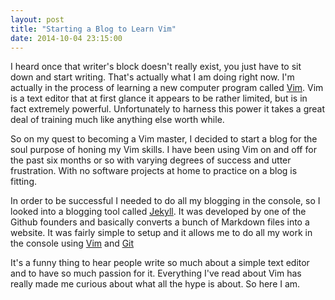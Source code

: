 ```yaml
---
layout: post
title: "Starting a Blog to Learn Vim"
date: 2014-10-04 23:15:00
---
```

I heard once that writer's block doesn't really exist, you just have to sit 
down and start writing. That's actually what I am doing right now. I'm actually
in the process of learning a new computer program called [Vim][vim wiki]. Vim 
is a text editor that at first glance it appears to be rather limited, but is 
in fact extremely powerful. Unfortunately to harness this power it takes a
great deal of training much like anything else worth while.

So on my quest to becoming a Vim master, I decided to start a blog for the soul
purpose of honing my Vim skills. I have been using Vim on and off for the past 
six months or so with varying degrees of success and utter frustration. With no
software projects at home to practice on a blog is fitting.

In order to be successful I needed to do all my blogging in the console, so I
looked into a blogging tool called [Jekyll][jekyll website]. It was developed by one of the
Github founders and basically converts a bunch of Markdown files into a
website. It was fairly simple to setup and it allows me to do all my work in
the console using [Vim][vim wiki] and [Git][git website]

It's a funny thing to hear people write so much about a simple text editor and 
to have so much passion for it. Everything I've read about Vim has really made
me curious about what all the hype is about. So here I am.

[vim wiki]: https://en.wikipedia.org/wiki/Vim_%28text_editor%29
[git website]: http://git-scm.com/
[jekyll website]: http://jekyllrb.com

